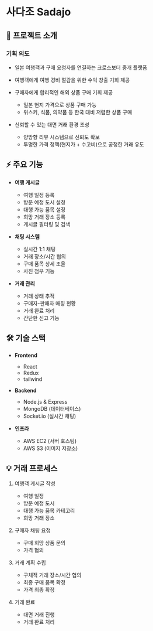 # 사다조 Sadajo

## 📱 프로젝트 소개
### 기획 의도
- 일본 여행객과 구매 요청자를 연결하는 크로스보더 중개 플랫폼
- 여행객에게 여행 경비 절감을 위한 수익 창출 기회 제공

- 구매자에게 합리적인 해외 상품 구매 기회 제공
  - 일본 현지 가격으로 상품 구매 가능
  - 위스키, 식품, 의약품 등 한국 대비 저렴한 상품 구매

- 신뢰할 수 있는 대면 거래 환경 조성
  - 양방향 리뷰 시스템으로 신뢰도 확보
  - 투명한 가격 정책(현지가 + 수고비)으로 공정한 거래 유도

## ⚡ 주요 기능
- **여행 게시글**
  - 여행 일정 등록
  - 방문 예정 도시 설정
  - 대행 가능 품목 설정
  - 희망 거래 장소 등록
  - 게시글 필터링 및 검색

- **채팅 시스템**
  - 실시간 1:1 채팅
  - 거래 장소/시간 협의
  - 구매 품목 상세 조율
  - 사진 첨부 기능

- **거래 관리**
  - 거래 상태 추적
  - 구매자-판매자 매칭 현황
  - 거래 완료 처리
  - 간단한 신고 기능

## 🛠 기술 스택
- **Frontend**
  - React
  - Redux
  - tailwind 

- **Backend**
  - Node.js & Express
  - MongoDB (데이터베이스)
  - Socket.io (실시간 채팅)

- **인프라**
  - AWS EC2 (서버 호스팅)
  - AWS S3 (이미지 저장소)

## 💡 거래 프로세스
1. 여행객 게시글 작성
   - 여행 일정
   - 방문 예정 도시
   - 대행 가능 품목 카테고리
   - 희망 거래 장소
   
2. 구매자 채팅 요청
   - 구매 희망 상품 문의
   - 가격 협의

3. 거래 계획 수립
   - 구체적 거래 장소/시간 협의
   - 최종 구매 품목 확정
   - 가격 최종 확정

4. 거래 완료
   - 대면 거래 진행
   - 거래 완료 처리
